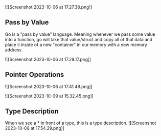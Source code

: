 ![[Screenshot 2023-10-06 at 17.27.38.png]]

## Pass by Value
Go is a "pass by value" language. Meaning whenever we pass some value into a function, go will take that value/struct and copy all of that data and place it inside of a new "container" in our memory with a new memory address.

![[Screenshot 2023-10-06 at 17.28.17.png]]

## Pointer Operations

![[Screenshot 2023-10-06 at 17.41.48.png]]

![[Screenshot 2023-10-09 at 15.32.45.png]]

## Type Description
When we see a * in front of a type, this is a type description.
![[Screenshot 2023-10-06 at 17.54.29.png]]

